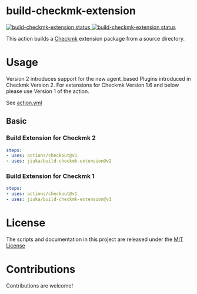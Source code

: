 # build-checkmk-extension

<p align="left">
  <a href="https://github.com/jiuka/build-checkmk-extension/actions">
    <img alt="build-checkmk-extension status" src="https://github.com/jiuka/build-checkmk-extension/workflows/units-test/badge.svg">
    <img alt="build-checkmk-extension status" src="https://github.com/jiuka/build-checkmk-extension/workflows/npm%20audit/badge.svg">
  </a>
</p>

This action builds a [Checkmk](https://checkmk.de) extension package from a source directory.

# Usage

Version 2 introduces support for the new agent_based Plugins introduced in Checkmk Version 2. For extensions for Checkmk Version 1.6 and below please use Version 1 of the action.

See [action.yml](action.yml)

## Basic

### Build Extension for Checkmk 2

```yaml
steps:
- uses: actions/checkout@v1
- uses: jiuka/build-checkmk-extension@v2
```

### Build Extension for Checkmk 1

```yaml
steps:
- uses: actions/checkout@v1
- uses: jiuka/build-checkmk-extension@v1
```

# License

The scripts and documentation in this project are released under the [MIT License](LICENSE)

# Contributions

Contributions are welcome!
